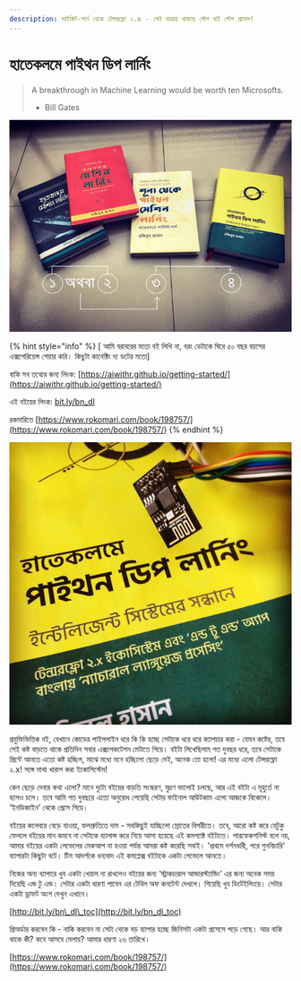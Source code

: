 ```yaml
---
description: সাইকিট-লার্ন থেকে টেন্সরফ্লো ২.x - সেই যাত্রায় থাকছে স্টেপ বাই স্টেপ প্রসেস!
---
```


# হাতেকলমে পাইথন ডিপ লার্নিং

> A breakthrough in Machine Learning would be worth ten Microsofts.
>
> - Bill Gates

![](.gitbook/assets/rsz_teqt.png)

{% hint style="info" %}
\[ আমি বরাবরের মতো বই লিখি না, বরং ডেটাকে ঘিরে ৫০ বছর বয়সের এক্সপেরিয়েন্স শেয়ার করি। কিছুটা কানেক্টিং দ্য ডটের মতো\]

বাকি সব তথ্যের জন্য লিংক: [https://aiwithr.github.io/getting-started/](https://aiwithr.github.io/getting-started/)

এই বইয়ের লিংক: [bit.ly/bn\_dl](http://bit.ly/bn_dl)

রকমারিতে [https://www.rokomari.com/book/198757/](https://www.rokomari.com/book/198757/)
{% endhint %}

![&#x99F;&#x9C7;&#x9A8;&#x9CD;&#x9B8;&#x9B0;&#x9AB;&#x9CD;&#x9B2;&#x9CB; &#x9E8;.x &#x9A6;&#x9BF;&#x9DF;&#x9C7;](.gitbook/assets/dl324.jpg)

প্রযুক্তিভিত্তিক বই, যেখানে কোডের পাইপলাইন ধরে কি কি হচ্ছে সেটাকে ধরে ধরে ক্যাপচার করা - যেমন কষ্টের, তবে সেই কষ্ট বাড়তে থাকে প্রতিদিন সবার এক্সপেকটেশন মেটাতে গিয়ে। বইটা লিখেছিলাম গত দুবছর ধরে, তবে সেটাকে প্রিন্টে আনতে এতো কষ্ট হচ্ছিল, মাঝে মধ্যে মনে হচ্ছিলো ছেড়ে দেই, অনেক তো হলো! এর মধ্যে এলো টেন্সরফ্লো ২.x! সঙ্গে মাথা খারাপ করা ইকোসিস্টেম!

কেন ছেড়ে দেবার কথা এলো? মানে দুটো বইয়ের বাড়তি সংস্করণ, মুদ্রণ ভালোই চলছে, আর এই বইটা এ মূহুর্তে না হলেও চলে। তবে আমি গত দুবছরে এতো অনুরোধ পেয়েছি সেটার ফাইনাল আউটকাম এলো আজকে বিকেলে। ‘ইনডিজাইন’ থেকে প্রেসে গিয়ে।

বইয়ের কলেবরে বেড়ে যাওয়া, ফলশ্রুতিতে দাম - সবকিছুই যাচ্ছিলো স্রোতের বিপরীতে। তবে, আরো কষ্ট করে যেটুকু ফেললে বইয়ের মান কমবে না সেটাকে ব্যালান্স করে নিয়ে আসা হয়েছে এই কমপ্যাক্ট বইটাতে। পারফেকশনিস্ট বলে নয়, আমার বইয়ের একটা লেভেলের মেকআপ না হওয়া পর্যন্ত আমরা কষ্ট করেছি সবাই। 'প্রথমে দর্শনধারী, পরে গুনবিচারি' ব্যাপারটা কিছুটা বটে। টিম আদর্শকে ধন্যবাদ এই কমপ্লেক্স বইটাকে একটা লেভেলে আনতে।

নিজের অন্য ব্যাপারে খুব একটা খেয়াল না রাখলেও বইয়ের জন্য ‘স্ট্রাকচারাল আন্ডারস্ট্যান্ডিং’ এর জন্য অনেক সময় দিয়েছি এন্ড টু এন্ড। সেটার একটা ধারণা পাবেন এর টেবিল অফ কনটেন্ট দেখলে। গিয়েছি খুব ডিটেইলিংয়ে। সেটার একটা ড্রাফট অংশ দেখুন এখানে।

[http://bit.ly/bn\_dl\_toc](http://bit.ly/bn_dl_toc)

প্রিঅর্ডার করবেন কি - নাকি করবেন না সেটা থেকে বড় ব্যাপার হচ্ছে জিনিসটা একটা প্রসেসে পড়ে গেছে। আর বাকি থাকে কী? কবে আসবে মেলায়? আমার ধারণা ২৬ তারিখে।

[https://www.rokomari.com/book/198757/](https://www.rokomari.com/book/198757/)



